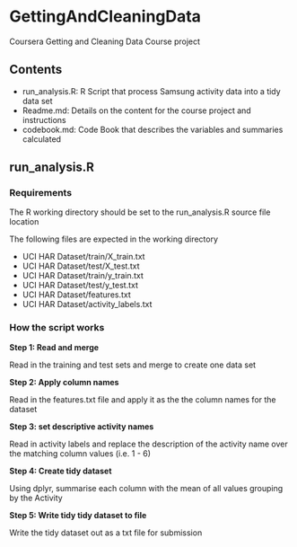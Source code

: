 # GettingAndCleaningData
Coursera Getting and Cleaning Data Course project

## Contents 
* run_analysis.R: R Script that process Samsung activity data into a tidy data set
* Readme.md: Details on the content for the course project and instructions
* codebook.md: Code Book that describes the variables and summaries calculated


## run_analysis.R
### Requirements
The R working directory should be set to the run_analysis.R source file location

The following files are expected in the working directory

 * UCI HAR Dataset/train/X_train.txt
 * UCI HAR Dataset/test/X_test.txt
 * UCI HAR Dataset/train/y_train.txt
 * UCI HAR Dataset/test/y_test.txt
 * UCI HAR Dataset/features.txt
 * UCI HAR Dataset/activity_labels.txt

### How the script works 

__Step 1: Read and merge__

Read in the training and test sets and merge to create one data set

__Step 2: Apply column names__ 

Read in the features.txt file and apply it as the the column names for the dataset

__Step 3: set descriptive activity names__ 

Read in activity labels and replace the description of the activity name over the matching column values (i.e. 1 - 6)

__Step 4: Create tidy dataset__ 

Using dplyr, summarise each column with the mean of all values grouping by the Activity

__Step 5: Write tidy tidy dataset to file__

Write the tidy dataset out as a txt file for submission

